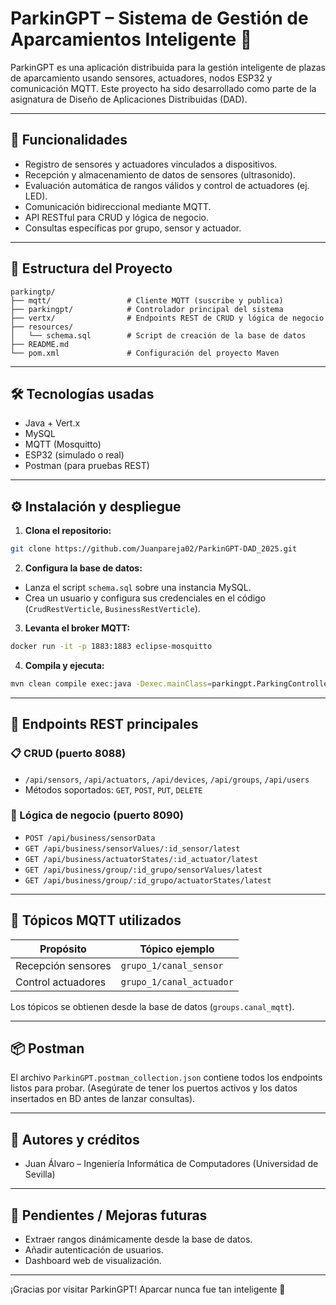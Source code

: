 # ParkinGPT – Sistema de Gestión de Aparcamientos Inteligente 🚗

ParkinGPT es una aplicación distribuida para la gestión inteligente de plazas de aparcamiento usando sensores, actuadores, nodos ESP32 y comunicación MQTT. Este proyecto ha sido desarrollado como parte de la asignatura de Diseño de Aplicaciones Distribuidas (DAD).

---

## 📌 Funcionalidades

- Registro de sensores y actuadores vinculados a dispositivos.
- Recepción y almacenamiento de datos de sensores (ultrasonido).
- Evaluación automática de rangos válidos y control de actuadores (ej. LED).
- Comunicación bidireccional mediante MQTT.
- API RESTful para CRUD y lógica de negocio.
- Consultas específicas por grupo, sensor y actuador.

---

## 🧩 Estructura del Proyecto

```
parkingtp/
├── mqtt/                 # Cliente MQTT (suscribe y publica)
├── parkingpt/            # Controlador principal del sistema
├── vertx/                # Endpoints REST de CRUD y lógica de negocio
├── resources/
│   └── schema.sql        # Script de creación de la base de datos
├── README.md
└── pom.xml               # Configuración del proyecto Maven
```

---

## 🛠️ Tecnologías usadas

- Java + Vert.x
- MySQL
- MQTT (Mosquitto)
- ESP32 (simulado o real)
- Postman (para pruebas REST)

---

## ⚙️ Instalación y despliegue

1. **Clona el repositorio:**
```bash
git clone https://github.com/Juanpareja02/ParkinGPT-DAD_2025.git
```

2. **Configura la base de datos:**
- Lanza el script `schema.sql` sobre una instancia MySQL.
- Crea un usuario y configura sus credenciales en el código (`CrudRestVerticle`, `BusinessRestVerticle`).

3. **Levanta el broker MQTT:**
```bash
docker run -it -p 1883:1883 eclipse-mosquitto
```

4. **Compila y ejecuta:**
```bash
mvn clean compile exec:java -Dexec.mainClass=parkingpt.ParkingController
```

---

## 🔌 Endpoints REST principales

### 📋 CRUD (puerto 8088)
- `/api/sensors`, `/api/actuators`, `/api/devices`, `/api/groups`, `/api/users`
- Métodos soportados: `GET`, `POST`, `PUT`, `DELETE`

### 🤖 Lógica de negocio (puerto 8090)
- `POST /api/business/sensorData`
- `GET /api/business/sensorValues/:id_sensor/latest`
- `GET /api/business/actuatorStates/:id_actuator/latest`
- `GET /api/business/group/:id_grupo/sensorValues/latest`
- `GET /api/business/group/:id_grupo/actuatorStates/latest`

---

## 📡 Tópicos MQTT utilizados

| Propósito           | Tópico ejemplo              |
|--------------------|-----------------------------|
| Recepción sensores | `grupo_1/canal_sensor`       |
| Control actuadores | `grupo_1/canal_actuador`     |

Los tópicos se obtienen desde la base de datos (`groups.canal_mqtt`).

---

## 📦 Postman

El archivo `ParkinGPT.postman_collection.json` contiene todos los endpoints listos para probar. (Asegúrate de tener los puertos activos y los datos insertados en BD antes de lanzar consultas).

---

## 🧠 Autores y créditos

- Juan Álvaro – Ingeniería Informática de Computadores (Universidad de Sevilla)

---

## 🏁 Pendientes / Mejoras futuras

- Extraer rangos dinámicamente desde la base de datos.
- Añadir autenticación de usuarios.
- Dashboard web de visualización.

---

¡Gracias por visitar ParkinGPT! Aparcar nunca fue tan inteligente 🚦


